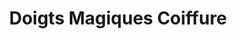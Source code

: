 ---
title: "Doigts Magiques Coiffure"
url: /gatineau/doigts-magiques-coiffure/
shop: hairdresser
---